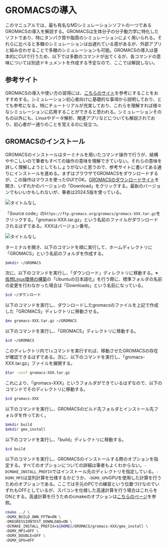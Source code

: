 # GROMACSの導入
このマニュアルでは、最も有名なMDシミュレーションソフトの一つであるGROMACSの導入を解説する。GROMACSは生体分子の分子動力学に特化したソフトであり、特にタンパク質や脂質のシミュレーションによく用いられる。それらに比べると多糖のシミュレーションは出遅れている感があるが、外部アプリと組み合わせることで多糖のシミュレーションも可能。GROMACSの導入は基本的にCUIで行うため、以下では多数のコマンドが出てくるが、各コマンドの意味については別途ドキュメントを作成する予定なので、ここでは解説しない。  

## 参考サイト
GROMACSの導入や使い方の習得には、[こちらのサイト](https://onefive13.github.io/homepage/index.html "MDNOTES")を参考にすることをおすすめする。シミュレーション初心者向けに基礎的な事項から説明しており、とても参考になる。特にチュートリアルが充実しており、これらを理解すれば様々なシミュレーションに応用することができると思われる。シミュレーションそのもの以外にも、Linuxやデータ解析、関連アプリなどについても解説されており、初心者が一通りのことを覚えるのに役立つ。  

## GROMACSのインストール
GROMACSのインストールはターミナルを用いたコマンド操作で行うが、結構ややこしいので筆者もすべての操作の意味を理解できていない。それらの意味を詳しく理解しようとしてもしょうがないと思うので、参考サイトに書いてある通りにインストールを進める。まずはブラウザでGROMACSをダウンロードするが、この操作はマウスを使ったGUIでOK。[GROMACSのダウンロードサイト](https://manual.gromacs.org/documentation/ "GROMACS documentation")を開き、いずれかのバージョンの「Download」をクリックする。最新のバージョンでもいいかもしれないが、筆者は2024.5版を使っている。  

![タイトルなし](https\://github.com/user-attachments/assets/08620374-77b4-4f20-bcbc-13ecd32c3166)

「Source code」の`https://ftp.gromacs.org/gromacs/gromacs-XXX.tar.gz`をクリックする。「gromacs-XXX.tar.gz」という名前のファイルがダウンロードされるはずである。XXXはバージョン番号。

![タイトルなし](https://github.com/user-attachments/assets/35e235ee-0574-4321-85ac-e7f03ff72515)


ターミナルを開き、以下のコマンドを順に実行して、ホームディレクトリに「GROMACS」という名前のフォルダを作成する。  

```bash
$mkdir ~/GROMACS
```

次に、以下のコマンドを実行し、「ダウンロード」ディレクトリに移動する。※[仮想Linux環境の構築](./Virtual-Linux.md)の「Ubuntuの日本語化」を行う際に、標準フォルダの名前の変更を行わなかった場合は「Downloads」という名前になっている。

```bash
$cd ~/ダウンロード
```

以下のコマンドを実行し、ダウンロードしたgromacsのファイルを上記で作成した「GROMACS」ディレクトリに移動させる。  

```bash
$mv gromacs-XXX.tar.gz ~/GROMACS
```

以下のコマンドを実行し、「GROMACS」ディレクトリに移動する。  

```bash
$cd ~/GROMACS
```

このディレクトリ内で`ls`コマンドを実行すれば、移動させたGROMACSの存在が確認できるはずである。次に、以下のコマンドを実行し、「gromacs-XXX.tar.gz」ファイルを展開する。  

```bash
$tar -xzvf gromacs-XXX.tar.gz
```

これにより、「gromacs-XXX」というフォルダができているはずなので、以下のコマンドでそのディレクトリに移動する。

```bash
$cd gromacs-XXX
```

以下のコマンドを実行し、GROMACSのビルド先フォルダとインストール先フォルダを作っておく。

```bash
$mkdir build
$mkdir gmx_install
```

以下のコマンドを実行し、「build」ディレクトリに移動する。

```bash
$cd build
```

以下のコマンドを実行し、GROMACSのインストールする際のオプションを指定する。すべてのオプションについての詳細は筆者もよくわからない。`-DCMAKE_INSTALL_PREFIX`ではインストール先のディレクトリを指定している。`-DGMX_MPI`は並列計算を仕様するかどうか、`-DGMX_GPU`GPUを使用した計算を行うためのオプションである。ここでは手元のPCでの練習という位置づけなのでいずれもOFFとしているが、スパコンを仕様した高速計算を行う場合はこれらをONとする。高速計算を行うためのcmakeのオプションは[こちらのページ](https://onefive13.github.io/homepage/GROMACS/GROMACSinstall.html "GROMACSのインストール")を参照。

```bash
cmake ../ \
-DGMX_BUILD_OWN_FFTW=ON \
-DREGRESSIONTEST_DOWNLOAD=ON \
-DCMAKE_INSTALL_PREFIX=${HOME}/GROMACS/gromacs-XXX/gmx_install \
-DGMX_MPI=OFF \
-DGMX_DOUBLE=OFF \
-DGMX_GPU=OFF
```
